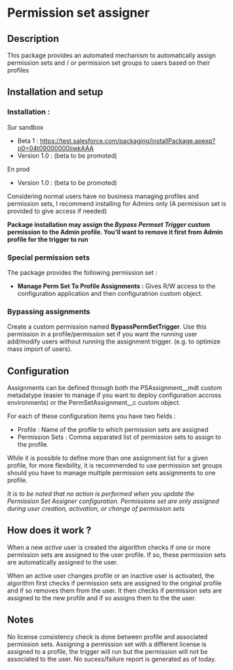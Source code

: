 # Permission set assigner

## Description

This package provides an automated mechanism to automatically assign permission sets and / or permission set groups to users based on their profiles

## Installation and setup

### Installation : 
Sur sandbox
- Beta 1 : https://test.salesforce.com/packaging/installPackage.apexp?p0=04t09000000iiwkAAA
- Version 1.0 : (beta to be promoted)

En prod
- Version 1.0 : (beta to be promoted)

Considering normal users have no business managing profiles and permission sets, I recommend installing for Admins only (A permisison set is provided to give access if needed)

**Package installation may assign the _Bypass Permset Trigger_ custom permission to the Admin profile. You'll want to remove it first from Admin profile for the trigger to run**

### Special permission sets

The package provides the following permission set :

- **Manage Perm Set To Profile Assignments :** Gives R/W access to the configuration application and then configuratrion custom object.


### Bypassing assignments 
Create a custom permission named **BypassPermSetTrigger**.
Use this permission in a profile/permission set if you want the running user add/modify users without running the assignment trigger. (e.g. to optimize mass import of users). 


## Configuration

Assignments can be defined through both the PSAssignment__mdt custom metadatype (easier to manage if you want to deploy configuration accross environments) or the PermSetAssignment__c custom object. 

For each of these configuration items you have two fields :
- Profile : Name of the profile to which permission sets are assigned
- Permission Sets : Comma separated list of permission sets to assign to the profile.

While it is possible to define more than one assignment list for a given profile, for more flexibility, it is recommended to use permission set groups should you have to manage multiple permission sets assignments to one profile. 

*It is to be noted that no action is performed when you update the Permission Set Assigner configuration. Permissions set are only assigned during user creation, activation, or change of permission sets*


## How does it work ?

When a new *active* user is created the algorithm checks if one or more permission sets are assigned to the user profile. If so, these permission sets are automatically assigned to the user.

When an active user changes profile or an inactive user is activated, the algorithm first checks if permission sets are assigned to the original profile and if so removes them from the user.
It then checks if permission sets are assigned to the new profile and if so assigns them to the the user. 

## Notes

No license consistency check is done between profile and associated permission sets. Assigning a permission set with a different license is assigned to a profile, the trigger will run but the permission will not be associated to the user.
No sucess/failure report is generated as of today.


